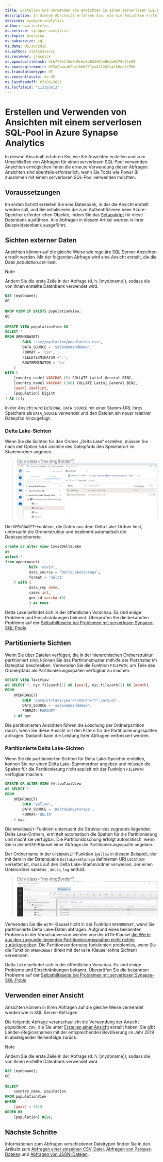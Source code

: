 ```yaml
---
title: Erstellen und Verwenden von Ansichten in einem serverlosen SQL-Pool
description: In diesem Abschnitt erfahren Sie, wie Sie Ansichten erstellen und zum Umschließen von Abfragen für einen serverlosen SQL-Pool verwenden. Ansichten ermöglichen Ihnen die erneute Verwendung dieser Abfragen. Ansichten sind ebenfalls erforderlich, wenn Sie Tools wie Power BI zusammen mit einem serverlosen SQL-Pool verwenden möchten.
services: synapse-analytics
author: azaricstefan
ms.service: synapse-analytics
ms.topic: overview
ms.subservice: sql
ms.date: 05/20/2020
ms.author: stefanazaric
ms.reviewer: jrasnick
ms.openlocfilehash: d1b7f941fbd7d9c6a6b654992e86ab0379e11e28
ms.sourcegitcommit: 025a2bacab2b41b6d211ea421262a4160ee1c760
ms.translationtype: HT
ms.contentlocale: de-DE
ms.lasthandoff: 07/06/2021
ms.locfileid: "113303812"
---
```

# <a name="create-and-use-views-using-serverless-sql-pool-in-azure-synapse-analytics"></a>Erstellen und Verwenden von Ansichten mit einem serverlosen SQL-Pool in Azure Synapse Analytics

In diesem Abschnitt erfahren Sie, wie Sie Ansichten erstellen und zum Umschließen von Abfragen für einen serverlosen SQL-Pool verwenden. Ansichten ermöglichen Ihnen die erneute Verwendung dieser Abfragen. Ansichten sind ebenfalls erforderlich, wenn Sie Tools wie Power BI zusammen mit einem serverlosen SQL-Pool verwenden möchten.

## <a name="prerequisites"></a>Voraussetzungen

Im ersten Schritt erstellen Sie eine Datenbank, in der die Ansicht erstellt werden soll, und Sie initialisieren die zum Authentifizieren beim Azure-Speicher erforderlichen Objekte, indem Sie das [Setupskript](https://github.com/Azure-Samples/Synapse/blob/master/SQL/Samples/LdwSample/SampleDB.sql) für diese Datenbank ausführen. Alle Abfragen in diesem Artikel werden in Ihrer Beispieldatenbank ausgeführt.

## <a name="views-over-external-data"></a>Sichten externer Daten

Ansichten können auf die gleiche Weise wie reguläre SQL Server-Ansichten erstellt werden. Mit der folgenden Abfrage wird eine Ansicht erstellt, die die Datei *population.csv* liest.

> [!NOTE]
> Ändern Sie die erste Zeile in der Abfrage (d. h. [mydbname]), sodass die von Ihnen erstellte Datenbank verwendet wird.

```sql
USE [mydbname];
GO

DROP VIEW IF EXISTS populationView;
GO

CREATE VIEW populationView AS
SELECT * 
FROM OPENROWSET(
        BULK 'csv/population/population.csv',
        DATA_SOURCE = 'SqlOnDemandDemo',
        FORMAT = 'CSV', 
        FIELDTERMINATOR =',', 
        ROWTERMINATOR = '\n'
    )
WITH (
    [country_code] VARCHAR (5) COLLATE Latin1_General_BIN2,
    [country_name] VARCHAR (100) COLLATE Latin1_General_BIN2,
    [year] smallint,
    [population] bigint
) AS [r];
```

In der Ansicht wird `EXTERNAL DATA SOURCE` mit einer Stamm-URL Ihres Speichers als `DATA_SOURCE` verwendet und den Dateien ein neuer relativer Dateipfad hinzugefügt.

### <a name="delta-lake-views"></a>Delta Lake-Sichten

Wenn Sie die Sichten für den Ordner „Delta Lake“ erstellen, müssen Sie nach der Option `BULK` anstelle des Dateipfads den Speicherort im Stammordner angeben.

> [!div class="mx-imgBorder"]
>![Delta Lake-Ordner „ECDC COVID-19“](./media/shared/covid-delta-lake-studio.png)

Die `OPENROWSET`-Funktion, die Daten aus dem Delta Lake-Ordner liest, untersucht die Ordnerstruktur und bestimmt automatisch die Dateispeicherorte.

```sql
create or alter view CovidDeltaLake
as
select *
from openrowset(
           bulk 'covid',
           data_source = 'DeltaLakeStorage',
           format = 'delta'
    ) with (
           date_rep date,
           cases int,
           geo_id varchar(6)
           ) as rows
```

Delta Lake befindet sich in der öffentlichen Vorschau. Es sind einige Probleme und Einschränkungen bekannt. Überprüfen Sie die bekannten Probleme auf der [Selbsthilfeseite bei Problemen mit serverlosen Synapse-SQL-Pools](resources-self-help-sql-on-demand.md#delta-lake)

## <a name="partitioned-views"></a>Partitionierte Sichten

Wenn Sie über Dateien verfügen, die in der hierarchischen Ordnerstruktur partitioniert sind, können Sie das Partitionsmuster mithilfe der Platzhalter im Dateipfad beschreiben. Verwenden Sie die Funktion `FILEPATH`, um Teile des Ordnerpfads als Partitionierungsspalten verfügbar zu machen.

```sql
CREATE VIEW TaxiView
AS SELECT *, nyc.filepath(1) AS [year], nyc.filepath(2) AS [month]
FROM
    OPENROWSET(
        BULK 'parquet/taxi/year=*/month=*/*.parquet',
        DATA_SOURCE = 'sqlondemanddemo',
        FORMAT='PARQUET'
    ) AS nyc
```

Die partitionierten Ansichten führen die Löschung der Ordnerpartition durch, wenn Sie diese Ansicht mit den Filtern für die Partitionierungsspalten abfragen. Dadurch kann die Leistung Ihrer Abfragen verbessert werden.

### <a name="delta-lake-partitioned-views"></a>Partitionierte Delta Lake-Sichten

Wenn Sie die partitionierten Sichten für Delta Lake-Speicher erstellen, können Sie nur einen Delta Lake-Stammordner angeben und müssen die Spalten für die Partitionierung nicht explizit mit der Funktion `FILEPATH` verfügbar machen:

```sql
CREATE OR ALTER VIEW YellowTaxiView
AS SELECT *
FROM  
    OPENROWSET(
        BULK 'yellow',
        DATA_SOURCE = 'DeltaLakeStorage',
        FORMAT='DELTA'
    ) nyc
```

Die `OPENROWSET`-Funktion untersucht die Struktur des zugrunde liegenden Delta Lake-Ordners, ermittelt automatisch die Spalten für die Partitionierung und macht sie verfügbar. Die Partitionslöschung erfolgt automatisch, wenn Sie in der `WHERE`-Klausel einer Abfrage die Partitionierungsspalte angeben.

Der Ordnername in der `OPENROWSET`-Funktion (`yellow` in diesem Beispiel), der mit dem in der Datenquelle `DeltaLakeStorage` definierten URI `LOCATION` verkettet ist, muss auf den Delta Lake-Stammordner verweisen, der einen Unterordner namens `_delta_log` enthält.

> [!div class="mx-imgBorder"]
>![Delta Lake-Ordner „Yellow Taxi“](./media/shared/yellow-taxi-delta-lake.png)

Verwenden Sie die `WITH`-Klausel nicht in der Funktion `OPENROWSET`, wenn Sie partitionierte Delta Lake-Daten abfragen. Aufgrund eines bekannten Problems in der Vorschauversion werden von der `WITH`-Klausel [die Werte aus den zugrunde liegenden Partitionierungsspalten nicht richtig zurückgegeben](resources-self-help-sql-on-demand.md#partitioning-column-returns-null-values). Die Partitionsentfernung funktioniert problemlos, wenn Sie die Funktion `OPENROWSET` direkt mit der `WITH`-Klausel (ohne Sichten) verwenden.  

Delta Lake befindet sich in der öffentlichen Vorschau. Es sind einige Probleme und Einschränkungen bekannt. Überprüfen Sie die bekannten Probleme auf der [Selbsthilfeseite bei Problemen mit serverlosen Synapse-SQL-Pools](resources-self-help-sql-on-demand.md#delta-lake)

## <a name="use-a-view"></a>Verwenden einer Ansicht

Ansichten können in Ihren Abfragen auf die gleiche Weise verwendet werden wie in SQL Server-Abfragen.

Die folgende Abfrage veranschaulicht die Verwendung der Ansicht *population_csv*, die Sie unter [Erstellen einer Ansicht](#views-over-external-data) erstellt haben. Sie gibt Länder-/Regionsnamen mit der entsprechenden Bevölkerung im Jahr 2019 in absteigender Reihenfolge zurück.

> [!NOTE]
> Ändern Sie die erste Zeile in der Abfrage (d. h. [mydbname]), sodass die von Ihnen erstellte Datenbank verwendet wird.

```sql
USE [mydbname];
GO

SELECT
    country_name, population
FROM populationView
WHERE
    [year] = 2019
ORDER BY
    [population] DESC;
```

## <a name="next-steps"></a>Nächste Schritte

Informationen zum Abfragen verschiedener Dateitypen finden Sie in den Artikeln zum [Abfragen einer einzelnen CSV-Datei](query-single-csv-file.md), [Abfragen von Parquet-Dateien](query-parquet-files.md) und [Abfragen von JSON-Dateien](query-json-files.md).
